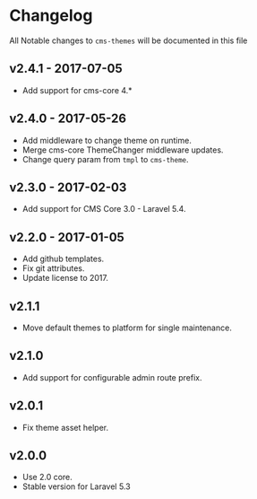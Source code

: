 # Changelog

All Notable changes to `cms-themes` will be documented in this file

## v2.4.1 - 2017-07-05
- Add support for cms-core 4.*

## v2.4.0 - 2017-05-26
- Add middleware to change theme on runtime.
- Merge cms-core ThemeChanger middleware updates.
- Change query param from `tmpl` to `cms-theme`.

## v2.3.0 - 2017-02-03
- Add support for CMS Core 3.0 - Laravel 5.4.

## v2.2.0 - 2017-01-05
- Add github templates.
- Fix git attributes.
- Update license to 2017.

## v2.1.1
- Move default themes to platform for single maintenance.

## v2.1.0
- Add support for configurable admin route prefix.

## v2.0.1
- Fix theme asset helper.

## v2.0.0
- Use 2.0 core.
- Stable version for Laravel 5.3
